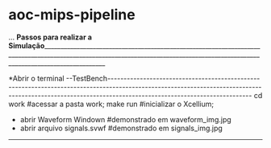 # aoc-mips-pipeline
...
__Passos para realizar a Simulação_________________________________________________________________________________________________________________________________________________________________________________

*Abrir o terminal
--TestBench--------------------------------------------------------------------------------------------------------------------------------------------------------------------------------------------------------
 cd work                          #acessar a pasta work;
 make run                         #inicializar o Xcellium;
 - abrir Waveform Windown         #demonstrado em waveform_img.jpg
 - abrir arquivo signals.svwf  #demonstrado em signals_img.jpg
--------------------------------------------------------------------------------------------------------------------------------------------------------------------------------------------------------------------